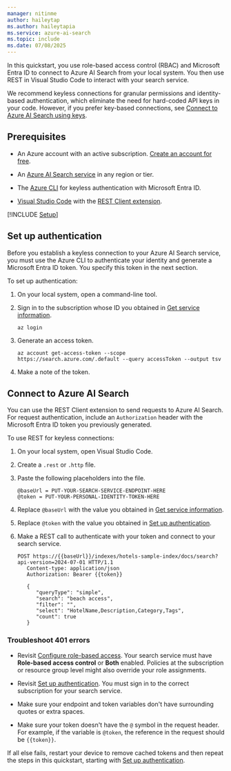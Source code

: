 ```yaml
---
manager: nitinme
author: haileytap
ms.author: haileytapia
ms.service: azure-ai-search
ms.topic: include
ms.date: 07/08/2025
---
```


In this quickstart, you use role-based access control (RBAC) and Microsoft Entra ID to connect to Azure AI Search from your local system. You then use REST in Visual Studio Code to interact with your search service.

We recommend keyless connections for granular permissions and identity-based authentication, which eliminate the need for hard-coded API keys in your code. However, if you prefer key-based connections, see [Connect to Azure AI Search using keys](../../search-security-api-keys.md).

<!-- This quickstart is a prerequisite for other quickstarts that use Microsoft Entra ID with role assignments. -->

## Prerequisites

+ An Azure account with an active subscription. [Create an account for free](https://azure.microsoft.com/free/?WT.mc_id=A261C142F).

+ An [Azure AI Search service](../../search-create-service-portal.md) in any region or tier.

+ The [Azure CLI](/cli/azure/install-azure-cli) for keyless authentication with Microsoft Entra ID.

+ [Visual Studio Code](https://code.visualstudio.com/) with the [REST Client extension](https://marketplace.visualstudio.com/items?itemName=humao.rest-client).

[!INCLUDE [Setup](./search-get-started-rbac-setup.md)]

## Set up authentication

Before you establish a keyless connection to your Azure AI Search service, you must use the Azure CLI to authenticate your identity and generate a Microsoft Entra ID token. You specify this token in the next section.

To set up authentication:

1. On your local system, open a command-line tool.

1. Sign in to the subscription whose ID you obtained in [Get service information](#get-service-information).

   ```azurecli
   az login
   ```

1. Generate an access token.

    ```azurecli
    az account get-access-token --scope https://search.azure.com/.default --query accessToken --output tsv
    ```

1. Make a note of the token.

## Connect to Azure AI Search

You can use the REST Client extension to send requests to Azure AI Search. For request authentication, include an `Authorization` header with the Microsoft Entra ID token you previously generated.

To use REST for keyless connections:

1. On your local system, open Visual Studio Code.

1. Create a `.rest` or `.http` file.

1. Paste the following placeholders into the file.

   ```http
   @baseUrl = PUT-YOUR-SEARCH-SERVICE-ENDPOINT-HERE
   @token = PUT-YOUR-PERSONAL-IDENTITY-TOKEN-HERE
   ```

1. Replace `@baseUrl` with the value you obtained in [Get service information](#get-service-information).

1. Replace `@token` with the value you obtained in [Set up authentication](#set-up-authentication).

1. Make a REST call to authenticate with your token and connect to your search service.

   ```http
   POST https://{{baseUrl}}/indexes/hotels-sample-index/docs/search?api-version=2024-07-01 HTTP/1.1
      Content-type: application/json
      Authorization: Bearer {{token}}
    
      {
         "queryType": "simple",
         "search": "beach access",
         "filter": "",
         "select": "HotelName,Description,Category,Tags",
         "count": true
      }
   ```

### Troubleshoot 401 errors

+ Revisit [Configure role-based access](#configure-role-based-access). Your search service must have **Role-based access control** or **Both** enabled. Policies at the subscription or resource group level might also override your role assignments.

+ Revisit [Set up authentication](#set-up-authentication). You must sign in to the correct subscription for your search service.

+ Make sure your endpoint and token variables don't have surrounding quotes or extra spaces.

+ Make sure your token doesn't have the `@` symbol in the request header. For example, if the variable is `@token`, the reference in the request should be `{{token}}`.

If all else fails, restart your device to remove cached tokens and then repeat the steps in this quickstart, starting with [Set up authentication](#set-up-authentication).
